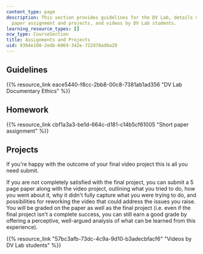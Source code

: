 ```yaml
---
content_type: page
description: This section provides guidelines for the DV Lab, details on the short
  paper assignment and projects, and videos by DV Lab students.
learning_resource_types: []
ocw_type: CourseSection
title: Assignments and Projects
uid: 9364e108-2edb-6069-342e-722d78adba29
---
```


Guidelines
----------

{{% resource_link eace5440-f8cc-2bb8-00c8-7381ab1ad356 "DV Lab Documentary Ethics" %}}

Homework
--------

{{% resource_link cbf1a3a3-be1d-664c-d181-c14b5cf61005 "Short paper assignment" %}}

Projects
--------

If you're happy with the outcome of your final video project this is all you need submit.

If you are not completely satisfied with the final project, you can submit a 5 page paper along with the video project, outlining what you tried to do, how you went about it, why it didn't fully capture what you were trying to do, and possibilities for reworking the video that could address the issues you raise. You will be graded on the paper as well as the final project (i.e. even if the final project isn't a complete success, you can still earn a good grade by offering a perceptive, well-argued analysis of what can be learned from this experience).

{{% resource_link "57bc3afb-73dc-4c9a-9d10-b3adecbfacf6" "Videos by DV Lab students" %}}